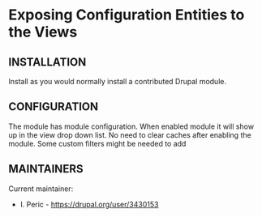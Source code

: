 Exposing Configuration Entities to the Views
================


INSTALLATION
------------
Install as you would normally install a contributed Drupal module.


CONFIGURATION
-------------

The module has module configuration. When enabled module it will show up
in the view drop down list.
No need to clear caches after enabling the module.
Some custom filters might be needed to add


MAINTAINERS
-----------

Current maintainer:
 * I. Peric - https://drupal.org/user/3430153
